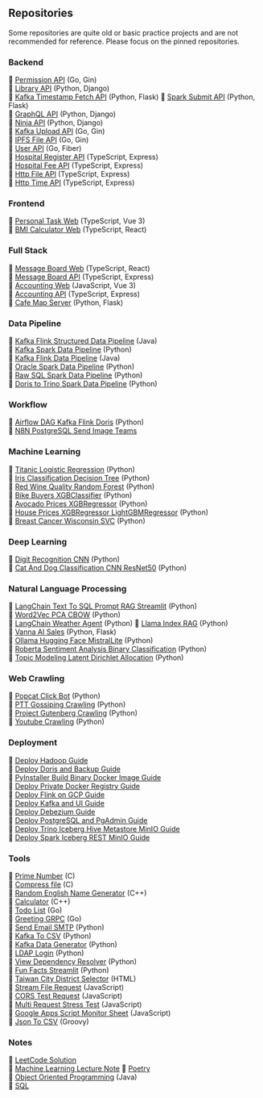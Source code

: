 ## Repositories

Some repositories are quite old or basic practice projects and are not recommended for reference. Please focus on the pinned repositories.  

### Backend
📌 [Permission API](https://github.com/yuhexiong/permission-api-golang) (Go, Gin)  
📌 [Library API](https://github.com/yuhexiong/library-api-python-django) (Python, Django)  
📜 [Kafka Timestamp Fetch API](https://github.com/yuhexiong/kafka-timestamp-fetch-api-python-flask) (Python, Flask)
📜 [Spark Submit API](https://github.com/yuhexiong/raw-sql-spark-submit-api-python-flask) (Python, Flask)  
📜 [GraphQL API](https://github.com/yuhexiong/dynamic-schema-graphql-python-django) (Python, Django)  
📜 [Ninja API](https://github.com/yuhexiong/ninja-python-django) (Python, Django)  
📜 [Kafka Upload API](https://github.com/yuhexiong/kafka-upload-api-golang) (Go, Gin)  
📜 [IPFS File API](https://github.com/yuhexiong/ipfs-file-api-golang) (Go, Gin)  
📜 [User API](https://github.com/yuhexiong/user-api-golang) (Go, Fiber)  
📜 [Hospital Register API](https://github.com/yuhexiong/hospital-register-api-typescript) (TypeScript, Express)  
📜 [Hospital Fee API](https://github.com/yuhexiong/hospital-fee-api-typescript) (TypeScript, Express)  
📜 [Http File API](https://github.com/yuhexiong/http-file-api-typescript) (TypeScript, Express)  
📜 [Http Time API](https://github.com/yuhexiong/http-time-api-typescript) (TypeScript, Express)  



### Frontend
📌 [Personal Task Web](https://github.com/yuhexiong/personal-task-web-vue3-typescript) (TypeScript, Vue 3)  
📜 [BMI Calculator Web](https://github.com/yuhexiong/bmi-calculator-web-react-typescript) (TypeScript, React)



### Full Stack
📜 [Message Board Web](https://github.com/yuhexiong/message-board-web-react-typescript) (TypeScript, React)  
📜 [Message Board API](https://github.com/yuhexiong/message-board-api-typescript) (TypeScript, Express)  
📜 [Accounting Web](https://github.com/yuhexiong/accounting-web-vue3-javascript) (JavaScript, Vue 3)  
📜 [Accounting API](https://github.com/yuhexiong/accounting-api-typescript) (TypeScript, Express)  
📜 [Cafe Map Server](https://github.com/yuhexiong/cafe-map-server-flask-python) (Python, Flask)



### Data Pipeline
📌 [Kafka Flink Structured Data Pipeline](https://github.com/yuhexiong/kafka-data-pipeline-structured-flink-java) (Java)  
📌 [Kafka Spark Data Pipeline](https://github.com/yuhexiong/kafka-data-pipeline-spark-python) (Python)  
📜 [Kafka Flink Data Pipeline](https://github.com/yuhexiong/kafka-data-pipeline-flink-java) (Java)  
📜 [Oracle Spark Data Pipeline](https://github.com/yuhexiong/oracle-data-pipeline-spark-python) (Python)  
📜 [Raw SQL Spark Data Pipeline](https://github.com/yuhexiong/raw-sql-data-pipeline-spark-python) (Python)  
📜 [Doris to Trino Spark Data Pipeline](https://github.com/yuhexiong/doris-to-trino-data-pipeline-spark-python) (Python)


### Workflow
📜 [Airflow DAG Kafka Flink Doris](https://github.com/yuhexiong/airflow-dag-kafka-flink-doris-python) (Python)  
📜 [N8N PostgreSQL Send Image Teams](https://github.com/yuhexiong/n8n-postgres-send-image-teams)


### Machine Learning
📜 [Titanic Logistic Regression](https://github.com/yuhexiong/titanic-logistic-regression-python) (Python)  
📜 [Iris Classification Decision Tree](https://github.com/yuhexiong/iris-classification-decision-tree-python) (Python)  
📜 [Red Wine Quality Random Forest](https://github.com/yuhexiong/red-wine-quality-random-forest-python) (Python)  
📜 [Bike Buyers XGBClassifier](https://github.com/yuhexiong/bike-buyers-XGBClassifier-python) (Python)  
📜 [Avocado Prices XGBRegressor](https://github.com/yuhexiong/avocado-prices-XGBRegressor-python) (Python)  
📜 [House Prices XGBRegressor LightGBMRegressor](https://github.com/yuhexiong/house-prices-XGBRegressor-LightGBMRegressor-python) (Python)  
📜 [Breast Cancer Wisconsin SVC](https://github.com/yuhexiong/breast-cancer-wisconsin-SVC-python) (Python)


### Deep Learning
  
📌 [Digit Recognition CNN](https://github.com/yuhexiong/digit-recognition-CNN-python) (Python)  
📌 [Cat And Dog Classification CNN ResNet50](https://github.com/yuhexiong/cat-and-dog-classification-CNN-ResNet50-python) (Python)


### Natural Language Processing
📌 [LangChain Text To SQL Prompt RAG Streamlit](https://github.com/yuhexiong/llm-langchain-text-to-sql-streamlit-python) (Python)  
📌 [Word2Vec PCA CBOW](https://github.com/yuhexiong/cbow-word2vec-pca-nlp-python) (Python)  
📜 [LangChain Weather Agent](https://github.com/yuhexiong/llm-langchain-weather-agent) (Python)
📜 [Llama Index RAG](https://github.com/yuhexiong/gpt-llama-index-rag-python) (Python)  
📜 [Vanna AI Sales](https://github.com/yuhexiong/vanna-ai-flask-sales) (Python, Flask)  
📜 [Ollama Hugging Face MistralLite](https://github.com/yuhexiong/ollama-hugging-face-mistralLite-python) (Python)  
📜 [Roberta Sentiment Analysis Binary Classification](https://github.com/yuhexiong/sentiment-analysis-binary-classification-roberta-nlp-python) (Python)  
📜 [Topic Modeling Latent Dirichlet Allocation](https://github.com/yuhexiong/topic-modeling-LatentDirichletAllocation-nlp-python) (Python)  


### Web Crawling
📜 [Popcat Click Bot](https://github.com/yuhexiong/popcat-click-python) (Python)  
📜 [PTT Gossiping Crawling](https://github.com/yuhexiong/ptt-gossiping-crawling-python) (Python)  
📜 [Project Gutenberg Crawling](https://github.com/yuhexiong/project-gutenberg-crawling-python) (Python)  
📜 [Youtube Crawling](https://github.com/yuhexiong/youtube-crawling-python) (Python)


### Deployment
  
📌 [Deploy Hadoop Guide](https://github.com/yuhexiong/deploy-hadoop-guide)  
📌 [Deploy Doris and Backup Guide](https://github.com/yuhexiong/deploy-doris-and-backup-guide)  
📌 [PyInstaller Build Binary Docker Image Guide](https://github.com/yuhexiong/pyinstaller-build-binary-docker-image-guide)  
📜 [Deploy Private Docker Registry Guide](https://github.com/yuhexiong/deploy-private-docker-registry-guide)  
📜 [Deploy Flink on GCP Guide](https://github.com/yuhexiong/deploy-flink-gcp-guide)  
📜 [Deploy Kafka and UI Guide](https://github.com/yuhexiong/deploy-kafka-and-ui-guide)  
📜 [Deploy Debezium Guide](https://github.com/yuhexiong/deploy-debezium-guide)  
📜 [Deploy PostgreSQL and PgAdmin Guide](https://github.com/yuhexiong/deploy-postgreSQL-pgadmin-guide)  
📜 [Deploy Trino Iceberg Hive Metastore MinIO Guide](https://github.com/yuhexiong/deploy-trino-iceberg-hive-metastore-minio-guide)  
📜 [Deploy Spark Iceberg REST MinIO Guide](https://github.com/yuhexiong/deploy-spark-iceberg-rest-minio-guide)

### Tools
  
📜 [Prime Number](https://github.com/yuhexiong/prime-number-c) (C)  
📜 [Compress file](https://github.com/yuhexiong/compress-file-c) (C)  
📜 [Random English Name Generator](https://github.com/yuhexiong/random-english-name-generator-cpp) (C++)  
📜 [Calculator](https://github.com/yuhexiong/calculator-cpp) (C++)  
📜 [Todo List](https://github.com/yuhexiong/todo-list-golang) (Go)  
📜 [Greeting GRPC](https://github.com/yuhexiong/greeting-grpc-golang) (Go)  
📜 [Send Email SMTP](https://github.com/yuhexiong/send-email-smtp-python) (Python)  
📜 [Kafka To CSV](https://github.com/yuhexiong/kafka-to-csv-converter-python) (Python)  
📜 [Kafka Data Generator](https://github.com/yuhexiong/kafka-fake-data-generator) (Python)  
📜 [LDAP Login](https://github.com/yuhexiong/ldap-login-python) (Python)  
📜 [View Dependency Resolver](https://github.com/yuhexiong/view-dependency-resolver-python) (Python)  
📜 [Fun Facts Streamlit](https://github.com/yuhexiong/fun-facts-streamlit-python) (Python)  
📜 [Taiwan City District Selector](https://github.com/yuhexiong/taiwan-city-district-selector-html) (HTML)  
📜 [Stream File Request](https://github.com/yuhexiong/stream-file-request-javascript) (JavaScript)  
📜 [CORS Test Request](https://github.com/yuhexiong/cors-test-request-javascript) (JavaScript)  
📜 [Multi Request Stress Test](https://github.com/yuhexiong/multi-request-stress-test-javascript) (JavaScript)  
📜 [Google Apps Script Monitor Sheet](https://github.com/yuhexiong/google-apps-script-monitor-sheet-javascript) (JavaScript)  
📜 [Json To CSV](https://github.com/yuhexiong/json-to-csv-groovy) (Groovy)


### Notes
📌 [LeetCode Solution](https://github.com/yuhexiong/leetCode-solve-and-explain)  
📜 [Machine Learning Lecture Note](https://github.com/yuhexiong/machine-learning-lecture-note)
📜 [Poetry](https://github.com/yuhexiong/poetry-python)  
📜 [Object Oriented Programming](https://github.com/yuhexiong/object-oriented-programming-java) (Java)  
📜 [SQL](https://github.com/yuhexiong/ddl-dml-dcl-tcl-commands-sql)  
